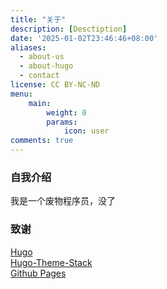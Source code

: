 ```yaml
---
title: "关于"
description: [Desctiption]
date: '2025-01-02T23:46:46+08:00'
aliases:
  - about-us
  - about-hugo
  - contact
license: CC BY-NC-ND
menu:
    main: 
        weight: 0
        params:
            icon: user
comments: true
---
```


### 自我介绍
我是一个废物程序员，没了

### 致谢
[Hugo]("https://gohugo.io/")  
[Hugo-Theme-Stack]("https://github.com/CaiJimmy/hugo-theme-stack")  
[Github Pages]("https://pages.github.com/")  
